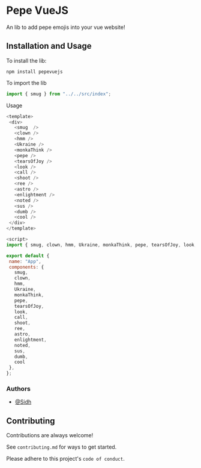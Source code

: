 
# Pepe VueJS

An lib to add pepe emojis into your vue website!

## Installation and Usage
 To install the lib:
 ```
 npm install pepevuejs
 ```
 To import the lib
 ```js
 import { smug } from "../../src/index";

 ```

 Usage 

 ```js
<template>
  <div>
    <smug  />
    <clown />
    <hmm />
    <Ukraine />
    <monkaThink />
    <pepe />
    <tearsOfJoy />
    <look />
    <call />
    <shoot />
    <ree />
    <astro />
    <enlightment />
    <noted />
    <sus />
    <dumb />
    <cool />
  </div>
</template>

<script>
import { smug, clown, hmm, Ukraine, monkaThink, pepe, tearsOfJoy, look, call, shoot, ree, astro, enlightment, noted, sus, dumb, cool } from "../../src/index";

export default {
  name: "App",
  components: {
    smug,
    clown,
    hmm,
    Ukraine,
    monkaThink,
    pepe,
    tearsOfJoy,
    look,
    call,
    shoot,
    ree,
    astro,
    enlightment,
    noted,
    sus,
    dumb,
    cool
  },
};
 ```


### Authors

- [@Sidh](https://www.github.com/Sidhoh)



## Contributing

Contributions are always welcome!

See `contributing.md` for ways to get started.

Please adhere to this project's `code of conduct`.

